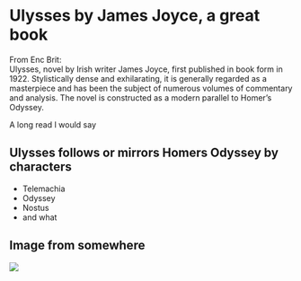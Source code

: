 # Ulysses by James Joyce, a great book

From Enc Brit:  
Ulysses, novel by Irish writer James Joyce, first published in book form in 1922. 
Stylistically dense and exhilarating, it is generally regarded as a masterpiece and has been the subject of numerous volumes of commentary and analysis. 
The novel is constructed as a modern parallel to Homer’s Odyssey.
    
A long read I would say

## Ulysses follows or mirrors Homers Odyssey by characters  
* Telemachia
* Odyssey
* Nostus
* and what  

## Image from somewhere
<img src="https://i.pinimg.com/originals/bd/f9/02/bdf902be6618cfab92745e232fb39ba2.jpg"/>